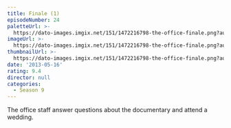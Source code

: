 ```yaml
---
title: Finale (1)
episodeNumber: 24
paletteUrl: >-
  https://dato-images.imgix.net/151/1472216798-the-office-finale.png?auto=enhance&ch=DPR%2CWidth&palette=json
imageUrl: >-
  https://dato-images.imgix.net/151/1472216798-the-office-finale.png?auto=compress%2Cformat&ch=DPR%2CWidth&w=500
thumbnailUrl: >-
  https://dato-images.imgix.net/151/1472216798-the-office-finale.png?auto=enhance&ch=DPR%2CWidth&fit=crop&fm=jpg&h=280&w=500
date: '2013-05-16'
rating: 9.4
director: null
categories:
  - Season 9
---
```


The office staff answer questions about the documentary and attend a wedding.